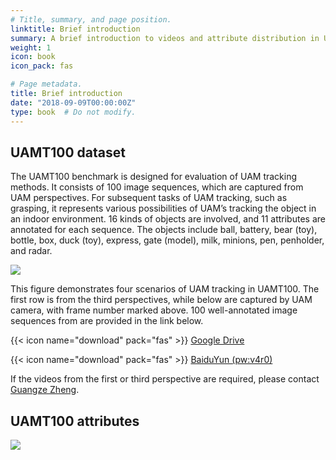 ```yaml
---
# Title, summary, and page position.
linktitle: Brief introduction
summary: A brief introduction to videos and attribute distribution in UAMT100 benchmark.
weight: 1
icon: book
icon_pack: fas

# Page metadata.
title: Brief introduction
date: "2018-09-09T00:00:00Z"
type: book  # Do not modify.
---
```


## UAMT100 dataset

The UAMT100 benchmark is designed for evaluation of  UAM tracking methods. It consists of 100 image sequences, which are captured from UAM perspectives. For subsequent tasks of UAM tracking, such as grasping, it represents various possibilities of UAM’s tracking the object in an indoor environment. 16 kinds of objects are involved, and 11 attributes are annotated for each sequence. The objects include ball, battery, bear (toy), bottle, box, duck (toy), express, gate (model), milk, minions, pen, penholder, and radar.

![](/images/dataset.png)

This figure demonstrates four scenarios of UAM tracking in UAMT100. The first row is from the third perspectives, while below are captured by UAM camera,  with frame number marked above. 100 well-annotated  image sequences from  are provided in the link below. 

{{< icon name="download" pack="fas" >}} <a href="https://drive.google.com/file/d/1V-_EWT-zj4acxR2Uz6SvvZDcZkV4ALFO/view?usp=sharing">Google Drive</a>

{{< icon name="download" pack="fas" >}} <a href="https://pan.baidu.com/s/1f6ytf9ZYtg9ff8J_PuznLw">BaiduYun (pw:v4r0)</a>

If the videos from the first or third perspective are required, please contact <a href="https://zhengguangze.netlify.app/">Guangze Zheng</a>.

## UAMT100 attributes

![](/images/attribute.png)

